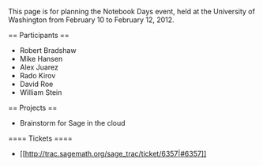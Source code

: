 This page is for planning the Notebook Days event, held at the University of Washington from February 10 to February 12, 2012.

== Participants ==

 * Robert Bradshaw
 * Mike Hansen
 * Alex Juarez
 * Rado Kirov
 * David Roe
 * William Stein

== Projects ==

 * Brainstorm for Sage in the cloud

==== Tickets ====

 * [[http://trac.sagemath.org/sage_trac/ticket/6357|#6357]]
